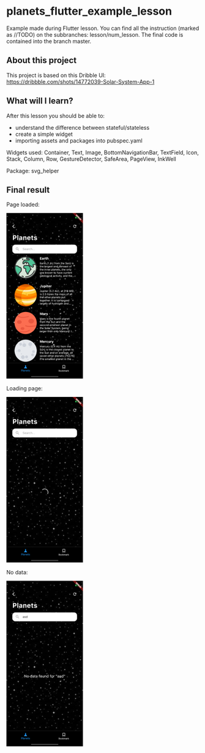 # planets_flutter_example_lesson

Example made during Flutter lesson. You can find all the instruction (marked as //TODO) on the subbranches: lesson/num_lesson.
The final code is contained into the branch master.

## About this project

This project is based on this Dribble UI: https://dribbble.com/shots/14772039-Solar-System-App-1

## What will I learn?

After this lesson you should be able to:
- understand the difference between stateful/stateless
- create a simple widget
- importing assets and packages into pubspec.yaml

Widgets used: Container, Text, Image, BottomNavigationBar, TextField, Icon, Stack, Column, Row, GestureDetector, SafeArea, PageView, InkWell

Package: svg_helper

## Final result

Page loaded:

<img src="https://github.com/federicoviceconti/planets_flutter_example_lesson/blob/master/ui/1_planets.png" alt="mockup home page 1" width="200">

Loading page:

<img src="https://github.com/federicoviceconti/planets_flutter_example_lesson/blob/master/ui/2_loading.png" alt="mockup loading page 1" width="200">

No data:

<img src="https://github.com/federicoviceconti/planets_flutter_example_lesson/blob/master/ui/3_no_data.png" alt="mockup no data page 1" width="200">

